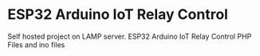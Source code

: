 # ESP32 Arduino IoT Relay Control

Self hosted project on LAMP server. ESP32 Arduino IoT Relay Control PHP Files and ino files
